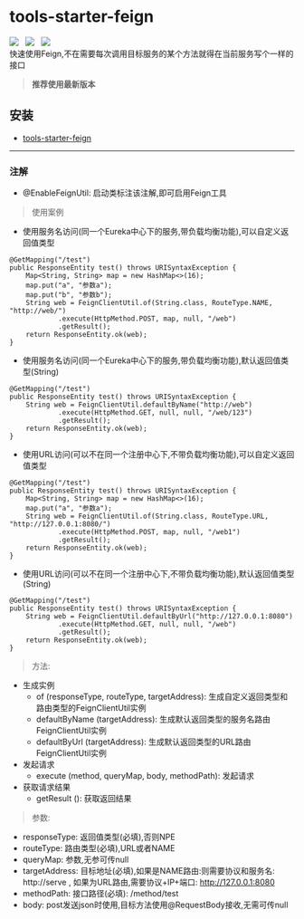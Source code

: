# tools-starter-feign
![](https://img.shields.io/badge/version-1.0.0-green.svg) &nbsp; 
![](https://img.shields.io/badge/author-Gjing-green.svg) &nbsp; 
![](https://img.shields.io/badge/builder-success-green.svg)   
    快速使用Feign,不在需要每次调用目标服务的某个方法就得在当前服务写个一样的接口
> **推荐使用最新版本**  
     
**安装**
---
* <a href="https://mvnrepository.com/artifact/cn.gjing/tools-starter-feign/" title="fast-feign">tools-starter-feign</a>
---
### 注解
* @EnableFeignUtil: 启动类标注该注解,即可启用Feign工具

> 使用案例
* 使用服务名访问(同一个Eureka中心下的服务,带负载均衡功能),可以自定义返回值类型
```
@GetMapping("/test")
public ResponseEntity test() throws URISyntaxException {
    Map<String, String> map = new HashMap<>(16);
    map.put("a", "参数a");
    map.put("b", "参数b");
    String web = FeignClientUtil.of(String.class, RouteType.NAME, "http://web/")
            .execute(HttpMethod.POST, map, null, "/web")
            .getResult();
    return ResponseEntity.ok(web);
}
```
* 使用服务名访问(同一个Eureka中心下的服务,带负载均衡功能),默认返回值类型(String)
```
@GetMapping("/test")
public ResponseEntity test() throws URISyntaxException {
    String web = FeignClientUtil.defaultByName("http://web")
            .execute(HttpMethod.GET, null, null, "/web/123")
            .getResult();
    return ResponseEntity.ok(web);
}
```
* 使用URL访问(可以不在同一个注册中心下,不带负载均衡功能),可以自定义返回值类型
```
@GetMapping("/test")
public ResponseEntity test() throws URISyntaxException {
    Map<String, String> map = new HashMap<>(16);
    map.put("a", "参数a");
    String web = FeignClientUtil.of(String.class, RouteType.URL, "http://127.0.0.1:8080/")
            .execute(HttpMethod.POST, map, null, "/web1")
            .getResult();
    return ResponseEntity.ok(web);
}
```
* 使用URL访问(可以不在同一个注册中心下,不带负载均衡功能),默认返回值类型(String)
```
@GetMapping("/test")
public ResponseEntity test() throws URISyntaxException {
    String web = FeignClientUtil.defaultByUrl("http://127.0.0.1:8080")
            .execute(HttpMethod.GET, null, null, "/web")
            .getResult();
    return ResponseEntity.ok(web);
}
```
> 方法:
* 生成实例
    * of (responseType, routeType, targetAddress): 生成自定义返回类型和路由类型的FeignClientUtil实例
    * defaultByName (targetAddress): 生成默认返回类型的服务名路由FeignClientUtil实例
    * defaultByUrl (targetAddress): 生成默认返回类型的URL路由FeignClientUtil实例
* 发起请求    
    * execute (method, queryMap, body, methodPath): 发起请求
* 获取请求结果
    * getResult (): 获取返回结果
> 参数:
* responseType: 返回值类型(必填),否则NPE
* routeType: 路由类型(必填),URL或者NAME
* queryMap: 参数,无参可传null
* targetAddress: 目标地址(必填),如果是NAME路由:则需要协议和服务名: http://serve , 如果为URL路由,需要协议+IP+端口: http://127.0.0.1:8080
* methodPath: 接口路径(必填): /method/test
* body: post发送json时使用,目标方法使用@RequestBody接收,无需可传null
